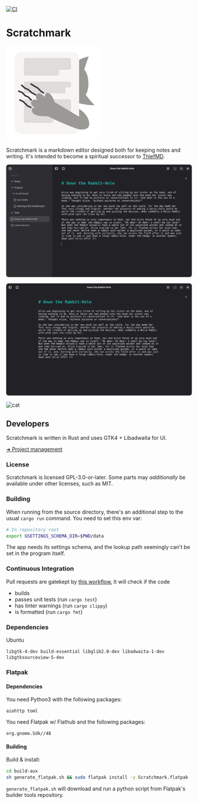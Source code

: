 [![CI](https://github.com/sevonj/scratchmark/actions/workflows/ci.yml/badge.svg)](https://github.com/sevonj/scratchmark/actions/workflows/ci.yml)

# Scratchmark

![app icon](data/icons/org.scratchmark.Scratchmark.svg)

Scratchmark is a markdown editor designed both for keeping notes and writing. It's intended to become a spiritual successor to [ThiefMD](https://github.com/kmwallio/ThiefMD/).

![screenshot](data/screenshots/screenshot_a.png)

![screenshot](data/screenshots/screenshot_b.png)

![cat](https://github.com/user-attachments/assets/aaa7b417-5e2f-4a87-ad9b-aa29591d6bcd)

## Developers

Scratchmark is written in Rust and uses GTK4 + Libadwaita for UI.

[➜ Project management](https://github.com/users/sevonj/projects/20)

### License

Scratchmark is licensed GPL-3.0-or-later. Some parts may *additionally* be available under other licenses, such as MIT.

### Building

When running from the source directory, there's an additional step to the usual `cargo run` command. You need to set this env var:

```sh
# In repository root
export GSETTINGS_SCHEMA_DIR=$PWD/data
```

The app needs its settings schema, and the lookup path seemingly can't be set in the program itself.

### Continuous Integration

Pull requests are gatekept by [this workflow.](https://github.com/sevonj/scratchmark/blob/master/.github/workflows/rust.yml) It will check if the code

- builds
- passes unit tests (run `cargo test`)
- has linter warnings (run `cargo clippy`)
- is formatted (run `cargo fmt`)

### Dependencies

Ubuntu

```
libgtk-4-dev build-essential libglib2.0-dev libadwaita-1-dev libgtksourceview-5-dev
```

### Flatpak

#### Dependencies

You need Python3 with the following packages: 

```
aiohttp toml
```

You need Flatpak w/ Flathub and the following packages:

```
org.gnome.Sdk//48
```

#### Building

Build & install:

```sh
cd build-aux
sh generate_flatpak.sh && sudo flatpak install -y Scratchmark.flatpak
```
`generate_flatpak.sh` will download and run a python script from Flatpak's builder tools repository.
